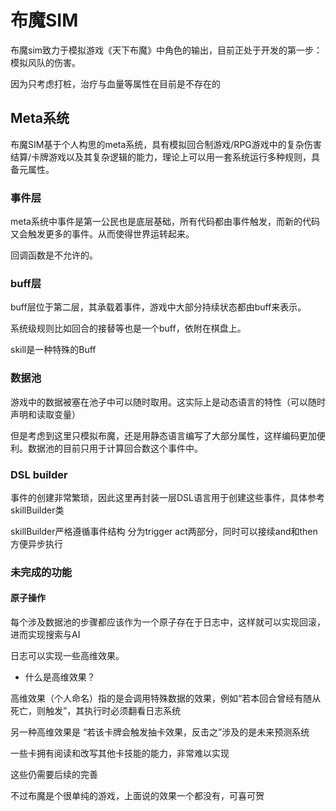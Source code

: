 # 布魔SIM

布魔sim致力于模拟游戏《天下布魔》中角色的输出，目前正处于开发的第一步：模拟风队的伤害。

因为只考虑打桩，治疗与血量等属性在目前是不存在的

## Meta系统

布魔SIM基于个人构思的meta系统，具有模拟回合制游戏/RPG游戏中的复杂伤害结算/卡牌游戏以及其复杂逻辑的能力，理论上可以用一套系统运行多种规则，具备元属性。

### 事件层
meta系统中事件是第一公民也是底层基础，所有代码都由事件触发，而新的代码又会触发更多的事件。从而使得世界运转起来。

回调函数是不允许的。

### buff层

buff层位于第二层，其承载着事件，游戏中大部分持续状态都由buff来表示。

系统级规则比如回合的接替等也是一个buff，依附在棋盘上。

skill是一种特殊的Buff

### 数据池

游戏中的数据被塞在池子中可以随时取用。这实际上是动态语言的特性（可以随时声明和读取变量）

但是考虑到这里只模拟布魔，还是用静态语言编写了大部分属性，这样编码更加便利。数据池的目前只用于计算回合数这个事件中。

### DSL builder

事件的创建非常繁琐，因此这里再封装一层DSL语言用于创建这些事件，具体参考skillBuilder类

skillBuilder严格遵循事件结构 分为trigger act两部分，同时可以接续and和then方便异步执行

### 未完成的功能

#### 原子操作

每个涉及数据池的步骤都应该作为一个原子存在于日志中，这样就可以实现回滚，进而实现搜索与AI

日志可以实现一些高维效果。

* 什么是高维效果？

高维效果（个人命名）指的是会调用特殊数据的效果，例如“若本回合曾经有随从死亡，则触发”，其执行时必须翻看日志系统

另一种高维效果是 “若该卡牌会触发抽卡效果，反击之”涉及的是未来预测系统

一些卡拥有阅读和改写其他卡技能的能力，非常难以实现

这些仍需要后续的完善

不过布魔是个很单纯的游戏，上面说的效果一个都没有，可喜可贺